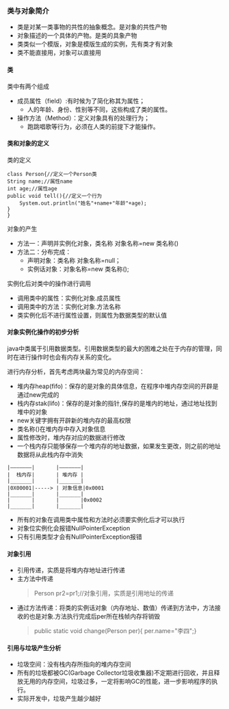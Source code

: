 ### 类与对象简介
-   类是对某一类事物的共性的抽象概念。是对象的共性产物
-   对象描述的一个具体的产物。是类的具象产物
-   类类似一个模版，对象是模版生成的实例，先有类才有对象
-   类不能直接用，对象可以直接用

#### 类
类中有两个组成
-   成员属性（field）:有时候为了简化称其为属性；
    -   人的年龄、身份、性别等不同，这些构成了类的属性。
-   操作方法（Method）：定义对象具有的处理行为；
    -   跑跳唱歌等行为，必须在人类的前提下才能操作。
####    类和对象的定义
类的定义
```
class Person{//定义一个Person类
String name;//属性name
int age;//属性age
public void tell(){//定义一个行为
    System.out.println("姓名"+name+"年龄"+age);
}
}
```
对象的产生
-   方法一：声明并实例化对象，类名称 对象名称=new 类名称()
-   方法二：分布完成：
    -   声明对象：类名称 对象名称=null；
    -   实例话对象：对象名称=new 类名称();

实例化后对类中的操作进行调用
-   调用类中的属性：实例化对象.成员属性
-   调用类中的方法：实例化对象.方法名称
-   类实例化后不进行属性设置，则属性为数据类型的默认值

#### 对象实例化操作的初步分析
java中类属于引用数据类型。引用数据类型的最大的困难之处在于内存的管理，同时在进行操作时也会有内存关系的变化。

进行内存分析，首先考虑两块最为常见的内存空间：
-   堆内存heap(fifo)：保存的是对象的具体信息，在程序中堆内存空间的开辟是通过new完成的
-   栈内存stak(lifo)：保存的是对象的指针,保存的是堆内的地址，通过地址找到堆中的对象
-   new关键字拥有开辟新的堆内存的最高权限
-   类名称()在堆内存中存入对象信息
-   属性修改时，堆内存对应的数据进行修改   
-   一个栈内存只能够保存一个堆内存的地址数据，如果发生更改，则之前的地址数据将从此栈内存中消失
```
|———————|       |———————|
|  栈内存|       | 堆内存 |
|_______|       |_______|
|0X00001|-----> | 对象信息|0x0001
|_______|       |_______|
|       |       |       |0x0002
|_______|       |_______|
```
-   所有的对象在调用类中属性和方法时必须要实例化后才可以执行
-   对象位实例化会报错NullPointerException
-   只有引用类型才会有NullPointerException报错
#### 对象引用
-   引用传递，实质是将堆内存地址进行传递
-   主方法中传递
    >Person pr2=pr1;//对象引用，实质是引用地址的传递
-   通过方法传递：将类的实例话对象（内存地址、数值）传递到方法中，方法接收的也是对象.方法执行完成后per所在栈帧内存将销毁
    >public static void change(Person per){ per.name="李四";}
#### 引用与垃圾产生分析
-   垃圾空间：没有栈内存所指向的堆内存空间
-   所有的垃圾都被GC(Garbage Collector垃圾收集器)不定期进行回收，并且释放无用的内存空间，垃圾过多，一定将影响GC的性能，进一步影响程序的执行。
-   实际开发中，垃圾产生越少越好
